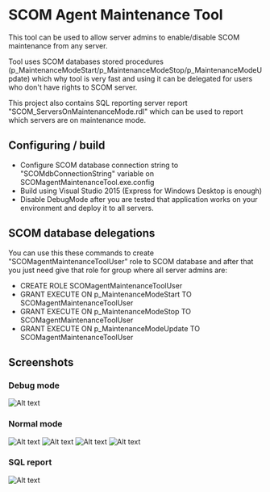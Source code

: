 # SCOM Agent Maintenance Tool
This tool can be used to allow server admins to enable/disable SCOM maintenance from any server.

Tool uses SCOM databases stored procedures (p_MaintenanceModeStart/p_MaintenanceModeStop/p_MaintenanceModeUpdate) which why tool is very fast and using it can be delegated for users who don't have rights to SCOM server.

This project also contains SQL reporting server report "SCOM_ServersOnMaintenanceMode.rdl" which can be used to report which servers are on maintenance mode.


## Configuring / build
* Configure SCOM database connection string to "SCOMdbConnectionString" variable on SCOMagentMaintenanceTool.exe.config
* Build using Visual Studio 2015 (Express for Windows Desktop is enough)
* Disable DebugMode after you are tested that application works on your environment and deploy it to all servers.

## SCOM database delegations
You can use this these commands to create "SCOMagentMaintenanceToolUser" role to SCOM database and after that you just need give that role for group where all server admins are:
* CREATE ROLE SCOMagentMaintenanceToolUser
* GRANT EXECUTE ON p_MaintenanceModeStart TO SCOMagentMaintenanceToolUser
* GRANT EXECUTE ON p_MaintenanceModeStop TO SCOMagentMaintenanceToolUser
* GRANT EXECUTE ON p_MaintenanceModeUpdate TO SCOMagentMaintenanceToolUser

## Screenshots
### Debug mode
![Alt text](https://raw.githubusercontent.com/olljanat/SCOMagentMaintenanceTool/master/Screenshots/DebugMode.PNG "Debug mode")
### Normal mode
![Alt text](https://raw.githubusercontent.com/olljanat/SCOMagentMaintenanceTool/master/Screenshots/NormalMode_after_start.PNG "Normal mode after start")
![Alt text](https://raw.githubusercontent.com/olljanat/SCOMagentMaintenanceTool/master/Screenshots/NormalMode_maintenance_enabled.PNG "Normal mode maintenance enabled")
![Alt text](https://raw.githubusercontent.com/olljanat/SCOMagentMaintenanceTool/master/Screenshots/NormalMode_maintenance_updated.PNG "Normal mode maintenance updated")
![Alt text](https://raw.githubusercontent.com/olljanat/SCOMagentMaintenanceTool/master/Screenshots/NormalMode_maintenance_disabled.PNG "Normal mode maintenance disabled")
### SQL report
![Alt text](https://raw.githubusercontent.com/olljanat/SCOMagentMaintenanceTool/master/Screenshots/SQLreport.PNG "SQL report")